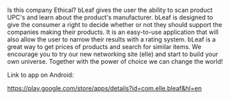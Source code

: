 Is this company Ethical? bLeaf gives the user the ability to scan product UPC's and learn about the product's manufacturer. bLeaf is designed to give the consumer a right to decide whether or not they should support the companies making their products. It is an easy-to-use application that will also allow the user to narrow their results with a rating system. bLeaf is a great way to get prices of products and search for similar items. We encourage you to try our new networking site (elle) and start to build your own universe. Together with the power of choice we can change the world!

Link to app on Android:

https://play.google.com/store/apps/details?id=com.elle.bleaf&hl=en
